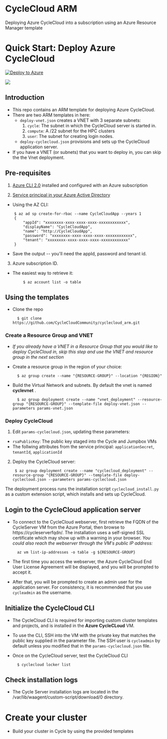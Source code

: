 # CycleCloud ARM 
Deploying Azure CycleCloud into a subscription using an Azure Resource Manager template

# Quick Start: Deploy Azure CycleCloud

[![Deploy to Azure](https://azuredeploy.net/deploybutton.svg)](https://azuredeploy.net/?repository=https://github.com/CycleCloudCommunity/cyclecloud_arm/tree/deploy-azure)


<a href="https://portal.azure.com/#create/Microsoft.Template/uri/https%3A%2F%2Fraw.githubusercontent.com%2FCycleCloudCommunity%2Fcyclecloud_arm%2Fazure-release%2Fdeploy-cyclecloud.json" target="_blank">
    <img src="http://azuredeploy.net/deploybutton.png" />
</a>

## Introduction
- This repo contains an ARM template for deploying Azure CycleCloud.
- There are two ARM templates in here: 
    - `deploy-vnet.json` creates a VNET with 3 separate subnets:
        1. `cycle`: The subnet in which the CycleCloud server is started in.
        2. `compute`: A /22 subnet for the HPC clusters
        3. `user`: The subnet for creating login nodes.
    - `deploy-cyclecloud.json` provisions and sets up the CycleCloud application server.
- If you have a VNET (or subnets) that you want to deploy in, you can skip the the Vnet deployment. 


## Pre-requisites
1. [Azure CLI 2.0](https://docs.microsoft.com/en-us/cli/azure/overview?view=azure-cli-latest) installed and configured with an Azure subscription

2. [Service principal in your Azure Active Directory](https://docs.microsoft.com/en-us/cli/azure/create-an-azure-service-principal-azure-cli?view=azure-cli-latest)

- Using the AZ CLI:
```
    $ az ad sp create-for-rbac --name CycleCloudApp --years 1
    {
        "appId": "xxxxxxxx-xxxx-xxxx-xxxx-xxxxxxxxxxxx",
        "displayName": "CycleCloudApp",
        "name": "http://CycleCloudApp",
        "password": "xxxxxxxx-xxxx-xxxx-xxxx-xxxxxxxxxxxx",
        "tenant": "xxxxxxxx-xxxx-xxxx-xxxx-xxxxxxxxxxxx"
    }
```
- Save the output -- you'll need the appId, password and tenant id.

3. Azure subscription ID. 
- The easiest way to retrieve it:
```
        $ az account list -o table
```

## Using the templates

* Clone the repo 

        $ git clone https://github.com/CycleCloudCommunity/cyclecloud_arm.git

### Create a Resource Group and VNET
* *_If you already have a VNET in a Resource Group that you would like to deploy CycleCloud in, skip this step and use the VNET and resource group in the next section_*

* Create a resource group in the region of your choice:

        $ az group create --name "{RESOURCE-GROUP}" --location "{REGION}"

* Build the Virtual Network and subnets. By default the vnet is named **cyclevnet** . 

        $ az group deployment create --name "vnet_deployment" --resource-group "{RESOURCE-GROUP}" --template-file deploy-vnet.json --parameters params-vnet.json

### Deploy CycleCloud

1. Edit `params-cyclecloud.json`, updating these parameters: 

* `rsaPublicKey`: The public key staged into the Cycle and Jumpbox VMs
* The follwing attributes from the service principal: `applicationSecret`, `tenantId`, `applicationId`

2. Deploy the CycleCloud server:

        $ az group deployment create --name "cyclecloud_deployment" --resource-group "{RESOURCE-GROUP}" --template-file deploy-cyclecloud.json --parameters params-cyclecloud.json

The deployment process runs the installation script `cyclecloud_install.py` as a custom extension script, which installs and sets up CycleCloud.

## Login to the CycleCloud application server

* To connect to the CycleCloud webserver, first retrieve the FQDN of the CycleServer VM from the Azure Portal, then browse to https://cycleserverfqdn/. The installation uses a self-signed SSL certificate which may show up with a warning in your browser.
_You could also reach the webserver through the VM's public IP address:_

        az vm list-ip-addresses -o table -g ${RESOURCE-GROUP} 

* The first time you access the webserver, the Azure CycleCloud End User License Agreement will be displayed, and you will be prompted to accept it.
* After that, you will be prompted to create an admin user for the application server. For consistency, it is recommended that you use `cycleadmin` as the username.


## Initialize the CycleCloud CLI
* The CycleCloud CLI is required for importing custom cluster templates and projects, and is installed in the **Azure CycleCLoud** VM. 
* To use the CLI, SSH into the VM with the private key that matches the public key supplied in the parameter file. The SSH user is `cycleadmin` by default unless you modified that in the `params-cyclecloud.json` file. 
* Once on the CycleCloud server, test the CycleCloud CLI

        $ cyclecloud locker list


## Check installation logs

* The Cycle Server installation logs are located in the /var/lib/waagent/custom-script/download/0 directory.

# Create your cluster

* Build your cluster in Cycle by using the provided templates

